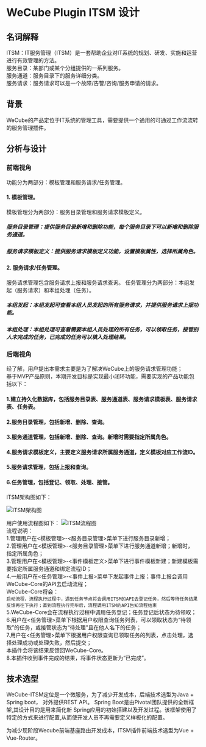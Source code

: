 # WeCube Plugin ITSM 设计

## 名词解释
 ITSM：IT服务管理（ITSM）是一套帮助企业对IT系统的规划、研发、实施和运营进行有效管理的方法。<br>
 服务目录：某部门或某个分组提供的一系列服务。<br>
 服务通道：服务目录下的服务详细分类。<br>
 服务请求：服务请求可以是一个故障/告警/咨询/服务申请的请求。<br>
## 背景
WeCube的产品定位于IT系统的管理工具，需要提供一个通用的可通过工作流流转的服务管理插件。<br>
## 分析与设计

### 前端视角
功能分为两部分：模板管理和服务请求/任务管理。<br>
#### 1. 模板管理。
模板管理分为两部分：服务目录管理和服务请求模板定义。
##### 服务目录管理：提供服务目录新增和删除功能，每个服务目录下可以新增和删除服务通道。
##### 服务请求模板定义：提供服务请求模板定义功能，设置模板属性，选择所属角色。

#### 2. 服务请求/任务管理。
服务请求管理包含服务请求上报和服务请求查询。
任务管理分为两部分：本组发起（服务请求）和本组处理（任务）。
##### 本组发起：本组发起可查看本组人员发起的所有服务请求，并提供服务请求上报功能。
##### 本组处理：本组处理可查看需要本组人员处理的所有任务，可以领取任务，接管别人未完成的任务，已完成的任务可以填入处理结果。

### 后端视角
经了解，用户提出本需求主要是为了解决WeCube上的服务请求管理功能；<br>
基于MVP产品原则，本期开发目标是实现最小闭环功能，需要实现的产品功能包括以下：<br>
#### 1.建立持久化数据库，包括服务目录表、服务通道表、服务请求模板表、服务请求表、任务表。<br>
#### 2.服务目录管理，包括新增、删除、查询。<br>
#### 3.服务通道管理，包括新增、删除、查询。新增时需要指定所属角色。<br>
#### 4.服务请求模板定义，主要定义服务请求所属服务通道，定义模板对应工作流ID。<br>
#### 5.服务请求管理，包括上报和查询。<br>
#### 6.任务管理，包括登记、领取、处理、接管。<br>

ITSM架构图如下：

![ITSM架构图](https://github.com/WeBankPartners/wecube-plugin-service-management/blob/master/wecube-plugin-itsm-wiki/images/plugin-service-management%E6%9E%B6%E6%9E%84%E5%9B%BE.jpg)  

用户使用流程图如下：
![ITSM流程图](https://github.com/WeBankPartners/wecube-plugin-service-management/blob/master/wecube-plugin-itsm-wiki/images/%E6%B5%81%E7%A8%8B%E5%9B%BE2.jpg)  
流程说明：<br>
1.管理用户在<模板管理>-<服务目录管理>菜单下进行服务目录新增；<br>
2.管理用户在<模板管理>-<服务目录管理>菜单下进行服务通道新增；新增时，指定所属角色；<br>
3.管理用户在<模板管理>-<事件模板定义>菜单下进行事件模板新建；新建模板需要指定所属服务通道和绑定流程ID；<br>
4.一般用户在<任务管理>-<事件上报>菜单下发起事件上报；事件上报会调用WeCube-Core的API去启动流程；<br>
  WeCube-Core将会：<br>
  `启动流程，流程执行过程中，遇到任务节点将会调用ITSM的API去登记任务，然后等待任务结果反馈再往下执行；直到流程执行完毕后，流程调用ITSM的API告知流程结束`<br>
5.WeCube-Core会在流程执行过程中调用任务登记；任务登记后状态为待领取；<br>
6.用户在<任务管理>菜单下根据用户权限查询任务列表，可以领取状态为“待领取”的任务，或接管状态为“待处理”且在他人名下的任务；<br>
7.用户在<任务管理>菜单下根据用户权限查询已领取任务的列表，点击处理，选择处理成功或处理失败，然后提交；<br>
  本插件会将该结果反馈回WeCube-Core。<br>
8.本插件收到事件完成的结果，将事件状态更新为“已完成”。<br>

## 技术选型
WeCube-ITSM定位是一个微服务，为了减少开发成本，后端技术选型为Java + Spring boot， 对外提供REST API。
Spring Boot是由Pivotal团队提供的全新框架,其设计目的是用来简化新 Spring应用的初始搭建以及开发过程。该框架使用了特定的方式来进行配置,从而使开发人员不再需要定义样板化的配置。

为减少现阶段Wecube前端基座路由开发成本，ITSM插件前端技术选型为Vue + Vue-Router。
